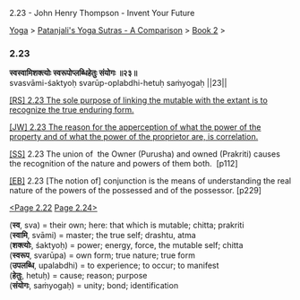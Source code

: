 2.23 - John Henry Thompson - Invent Your Future   
    

[Yoga](../../../yoga.md)‎ > ‎[Patanjali's Yoga Sutras - A Comparison](../../patanjani.md)‎ > ‎[Book 2](../book-2.md)‎ > ‎

### 2.23

**स्वस्वामिशक्त्योः स्वरूपोप्लब्धिहेतुः संयोगः ॥२३॥**  
svasvāmi-śaktyoḥ svarūp-oplabdhi-hetuḥ saṁyogaḥ ||23||  
  
  
[\[RS\] 2.23 The sole purpose of linking the mutable with the extant is to recognize the true enduring form.](http://www.ashtangayoga.info/philosophy/yoga-sutra-patanjali/chapter-2/item/svasvami-shaktyoh-svarup-oplabdhi-hetuh-sanyogah/)  
  
[\[JW\] 2.23 The reason for the apperception of what the power of the property and of what the power of the proprietor are, is correlation.](http://books.google.com/books?id=YzFImjtOxUwC&pg=PA160&ci=146%2C927%2C759%2C77&source=bookclip)  
  
[\[SS\]](http://www.amazon.com/Yoga-Sutras-Patanjali-Commentary-Satchidananda/dp/0932040381) 2.23 The union of  the Owner (Purusha) and owned (Prakriti) causes the recognition of the nature and powers of them both.  \[p112\]  
  
[\[EB\]](http://www.amazon.com/Yoga-Sutras-Patanjali-Translation-Commentary/dp/0865477361/ref=sr_1_1?ie=UTF8&s=books&qid=1250508322&sr=1-1) 2.23 \[The notion of\] conjunction is the means of understanding the real nature of the powers of the possessed and of the possessor. \[p229\]  
  
[<Page 2.22](222.md)  [Page 2.24>](224.md)  
  

(**स्व**, sva) = their own; here: that which is mutable; chitta; prakriti  
(**स्वामि**, svāmi) = master; the true self; drashtu, atma  
(**शक्त्योः**, śaktyoḥ) = power; energy, force, the mutable self; chitta  
(**स्वरूप**, svarūpa) = own form; true nature; true form  
(**उपलब्धि**, upalabdhi) = to experience; to occur; to manifest  
(**हेतुः**, hetuḥ) = cause; reason; purpose  
(**संयोगः**, saṁyogaḥ) = unity; bond; identification

